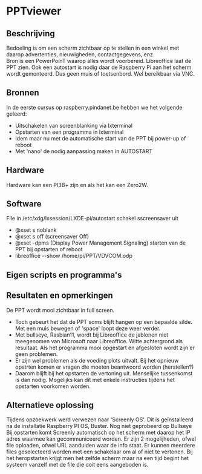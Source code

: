 # PPTviewer
## Beschrijving
Bedoeling is om een scherm zichtbaar op te stellen in een winkel met daarop advertenties, nieuwigheden, contactgegevens, enz.  
Bron is een PowerPoinT waarop alles wordt voorbereid. Libreoffice laat de PPT zien. 
Ook een autostart is nodig daar de Raspberry Pi aan het scherm wordt gemonteerd. Dus geen muis of toetsenbord. Wel bereikbaar via VNC.
## Bronnen
In de eerste cursus op raspberry.pindanet.be hebben we het volgende geleerd:
- Uitschakelen van screenblanking via lxterminal
- Opstarten van een programma in lxterminal 
- Idem maar nu met de automatische start van de PPT bij power-up of reboot 
- Met 'nano' de nodig aanpassing maken in AUTOSTART 
## Hardware
Hardware kan een PI3B+ zijn en als het kan een Zero2W.
## Software
File in /etc/xdg/lxsession/LXDE-pi/autostart
schakel sscreensaver uit
- @xset s noblank 
- @xset s off (screensaver Off)
- @xset -dpms (Display Power Management Signaling)
starten van de PPT bij opstarten of reboot
- libreoffice --show /home/pi/PPT/VDVCOM.odp
## Eigen scripts en programma's

## Resultaten en opmerkingen
De PPT wordt mooi zichtbaar in full screen. 
- Toch gebeurt het dat de PPT soms blijft hangen op een bepaalde silde. Met een muis bewegen of 'space' loopt deze weer verder.
- Met bullseye, Rasbian11, wordt bij Libreoffice de jablonen niet meegenomen van Microsoft naar Libreoffice. Witte achtergrond als resultaat.
Als het programma mooi opgestart en afgesloten wordt zijn er geen problemen.
- Er zijn wel problemen als de voeding plots uitvalt. Bij het opnieuw opstrten komen er vragen die moeten beantwoord worden (herstellen?)
- Daarom blijft bij het opstarten de vertoning uit. Menselijke tussenkomst is dan nodig. Mogelijks kan dit met enkele instructies tijdens het opstarten voorkomen worden.  
## Alternatieve oplossing
Tijdens opzoekwerk werd verwezen naar 'Screenly OS'. Dit is geïnstalleerd na de installatie Raspberry PI OS, Buster. Nog niet geprobeerd op Bullseye 
Bij opstarten komt Screenly automatisch op het scherm met daarop het IP adres waarmee kan gecommuniceerd worden.
Er zijn 2 mogelijheden, ofwel file oploaden, ofwel URL aanduiden waar de info staat. Er kunnen meerdere files geselecteerd worden met een schakelaar om al of niet te vertonen.
Bij het heropstarten krijgt men het zelfde scherm maar na een tijd begint het systeem vanzelf met de file die ooit eens aangeboden is.
